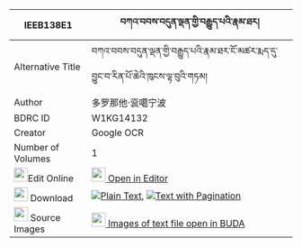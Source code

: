 |IEEB138E1|བཀའ་བབས་བདུན་ལྡན་གྱི་བརྒྱུད་པའི་རྣམ་ཐར། 
| --- | --- 
|Alternative Title |བཀའ་བབས་བདུན་ལྡན་གྱི་བརྒྱུད་པའི་རྣམ་ཐར་ངོ་མཚར་རྨད་དུ་བྱུང་བ་རིན་པོ་ཆེའི་ཁུངས་ལྟ་བུའི་གཏམ།
|Author| 多罗那他·衮噶宁波
|BDRC ID | W1KG14132
|Creator | Google OCR
|Number of Volumes| 1
|<img width="25" src="https://img.icons8.com/color/25/000000/edit-property.png">Edit Online| [<img width="25" src="https://avatars.githubusercontent.com/u/45091458?s=200&v=4"> Open in Editor](http://editor.openpecha.org/IEEB138E1)
|<img width="25" src="https://img.icons8.com/fluent/48/000000/download-2.png"/>  Download | [![](https://img.icons8.com/color/20/000000/txt.png)Plain Text](https://github.com/Openpecha/IEEB138E1/releases/download/v1/ka_bab_dun_den_gyi_gyupa_i_nam_plain_IEEB138E1.zip), [![](https://img.icons8.com/color/20/000000/txt.png)Text with Pagination](https://github.com/Openpecha/IEEB138E1/releases/download/v1/ka_bab_dun_den_gyi_gyupa_i_nam_pages_IEEB138E1.zip)
|<img width="25" src="https://img.icons8.com/plasticine/100/000000/pictures-folder.png"/>  Source Images | [<img width="25" src="https://library.bdrc.io/icons/BUDA-small.svg"> Images of text file open in BUDA](https://library.bdrc.io/show/bdr:W1KG14132)